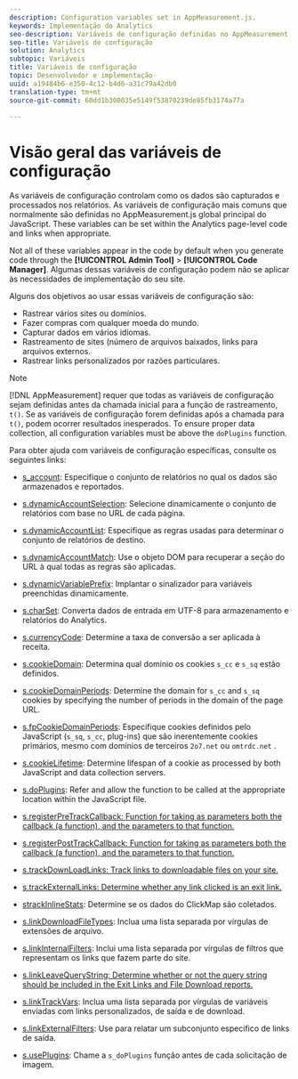 ```yaml
---
description: Configuration variables set in AppMeasurement.js.
keywords: Implementação do Analytics
seo-description: Variáveis de configuração definidas no AppMeasurement.js para o Adobe Analytics
seo-title: Variáveis de configuração
solution: Analytics
subtopic: Variáveis
title: Variáveis de configuração
topic: Desenvolvedor e implementação
uuid: a19484b6-e350-4c12-b4d6-a31c79a42db0
translation-type: tm+mt
source-git-commit: 60dd1b300035e5149f53870239de85fb3174a77a

---
```



# Visão geral das variáveis de configuração

As variáveis de configuração controlam como os dados são capturados e processados nos relatórios. As variáveis de configuração mais comuns que normalmente são definidas no AppMeasurement.js global principal do JavaScript. These variables can be set within the Analytics page-level code and links when appropriate.

Not all of these variables appear in the code by default when you generate code through the **[!UICONTROL Admin Tool]** &gt; **[!UICONTROL Code Manager]**. Algumas dessas variáveis de configuração podem não se aplicar às necessidades de implementação do seu site.

Alguns dos objetivos ao usar essas variáveis de configuração são:

* Rastrear vários sites ou domínios.
* Fazer compras com qualquer moeda do mundo.
* Capturar dados em vários idiomas.
* Rastreamento de sites (número de arquivos baixados, links para arquivos externos.
* Rastrear links personalizados por razões particulares.

>[!NOTE]
>
>[!DNL AppMeasurement] requer que todas as variáveis de configuração sejam definidas antes da chamada inicial para a função de rastreamento, `t()`. Se as variáveis de configuração forem definidas após a chamada para `t()`, podem ocorrer resultados inesperados. To ensure proper data collection, all configuration variables must be above the `doPlugins` function.

Para obter ajuda com variáveis de configuração específicas, consulte os seguintes links:

* [s_account](https://docs.adobe.com/content/help/en/analytics/implementation/javascript-implementation/variables-analytics-reporting/config-var/s-account.html): Especifique o conjunto de relatórios no qual os dados são armazenados e reportados.

* [s.dynamicAccountSelection](https://docs.adobe.com/content/help/en/analytics/implementation/javascript-implementation/variables-analytics-reporting/config-var/s-account.html): Selecione dinamicamente o conjunto de relatórios com base no URL de cada página.

* [s.dynamicAccountList](https://docs.adobe.com/content/help/en/analytics/implementation/javascript-implementation/variables-analytics-reporting/config-var/s-account.html): Especifique as regras usadas para determinar o conjunto de relatórios de destino.

* [s.dynamicAccountMatch](https://docs.adobe.com/content/help/en/analytics/implementation/javascript-implementation/variables-analytics-reporting/config-var/s-account.html): Use o objeto DOM para recuperar a seção do URL à qual todas as regras são aplicadas.

* [s.dynamicVariablePrefix](https://docs.adobe.com/content/help/en/analytics/implementation/javascript-implementation/variables-analytics-reporting/config-var/s-account.html): Implantar o sinalizador para variáveis preenchidas dinamicamente.

* [s.charSet](https://docs.adobe.com/content/help/en/analytics/implementation/javascript-implementation/variables-analytics-reporting/config-var/s-account.html): Converta dados de entrada em UTF-8 para armazenamento e relatórios do Analytics.

* [s.currencyCode](https://docs.adobe.com/content/help/en/analytics/implementation/javascript-implementation/variables-analytics-reporting/config-var/s-account.html): Determine a taxa de conversão a ser aplicada à receita.

* [s.cookieDomain](https://docs.adobe.com/content/help/en/analytics/implementation/javascript-implementation/variables-analytics-reporting/config-var/s-account.html): Determina qual domínio os cookies `s_cc` e `s_sq` estão definidos.

* [s.cookieDomainPeriods](https://docs.adobe.com/content/help/en/analytics/implementation/javascript-implementation/variables-analytics-reporting/config-var/s-account.html): Determine the domain for `s_cc` and `s_sq` cookies by specifying the number of periods in the domain of the page URL.

* [s.fpCookieDomainPeriods](https://docs.adobe.com/content/help/en/analytics/implementation/javascript-implementation/variables-analytics-reporting/config-var/s-account.html): Especifique cookies definidos pelo JavaScript (`s_sq`, `s_cc`, plug-ins) que são inerentemente cookies primários, mesmo com domínios de terceiros `2o7.net` ou `omtrdc.net` .

* [s.cookieLifetime](https://docs.adobe.com/content/help/en/analytics/implementation/javascript-implementation/variables-analytics-reporting/config-var/s-account.html): Determine lifespan of a cookie as processed by both JavaScript and data collection servers.

* [s.doPlugins](https://docs.adobe.com/content/help/en/analytics/implementation/javascript-implementation/variables-analytics-reporting/config-var/s-account.html): Refer and allow the function to be called at the appropriate location within the JavaScript file.

* [s.registerPreTrackCallback: Function for taking as parameters both the callback (a function), and the parameters to that function.](https://docs.adobe.com/content/help/en/analytics/implementation/javascript-implementation/variables-analytics-reporting/config-var/s-account.html)

* [s.registerPostTrackCallback: Function for taking as parameters both the callback (a function), and the parameters to that function.](https://docs.adobe.com/content/help/en/analytics/implementation/javascript-implementation/variables-analytics-reporting/config-var/s-account.html)

* [s.trackDownLoadLinks: Track links to downloadable files on your site.](https://docs.adobe.com/content/help/en/analytics/implementation/javascript-implementation/variables-analytics-reporting/config-var/s-account.html)

* [s.trackExternalLinks: Determine whether any link clicked is an exit link.](https://docs.adobe.com/content/help/en/analytics/implementation/javascript-implementation/variables-analytics-reporting/config-var/s-account.html)

* [strackInlineStats](https://docs.adobe.com/content/help/en/analytics/implementation/javascript-implementation/variables-analytics-reporting/config-var/s-account.html): Determine se os dados do ClickMap são coletados.

* [s.linkDownloadFileTypes](https://docs.adobe.com/content/help/en/analytics/implementation/javascript-implementation/variables-analytics-reporting/config-var/s-account.html): Inclua uma lista separada por vírgulas de extensões de arquivo.

* [s.linkInternalFilters](https://docs.adobe.com/content/help/en/analytics/implementation/javascript-implementation/variables-analytics-reporting/config-var/s-account.html): Inclui uma lista separada por vírgulas de filtros que representam os links que fazem parte do site.

* [s.linkLeaveQueryString: Determine whether or not the query string should be included in the Exit Links and File Download reports.](https://docs.adobe.com/content/help/en/analytics/implementation/javascript-implementation/variables-analytics-reporting/config-var/s-account.html)

* [s.linkTrackVars](https://docs.adobe.com/content/help/en/analytics/implementation/javascript-implementation/variables-analytics-reporting/config-var/s-account.html): Inclua uma lista separada por vírgulas de variáveis enviadas com links personalizados, de saída e de download.

* [s.linkExternalFilters](https://docs.adobe.com/content/help/en/analytics/implementation/javascript-implementation/variables-analytics-reporting/config-var/s-account.html): Use para relatar um subconjunto específico de links de saída.

* [s.usePlugins](https://docs.adobe.com/content/help/en/analytics/implementation/javascript-implementation/variables-analytics-reporting/config-var/s-account.html): Chame a `s_doPlugins` função antes de cada solicitação de imagem.

